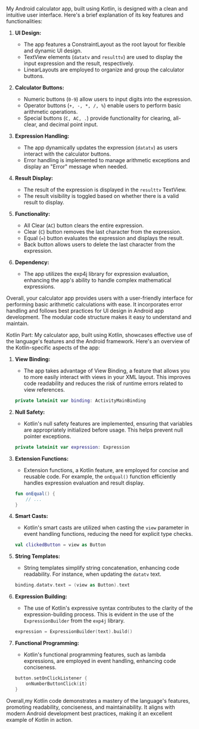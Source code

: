My Android calculator app, built using Kotlin, is designed with a clean and intuitive user interface. Here's a brief explanation of its key features and functionalities:

1. **UI Design:**
   - The app features a ConstraintLayout as the root layout for flexible and dynamic UI design.
   - TextView elements (`datatv` and `resulttv`) are used to display the input expression and the result, respectively.
   - LinearLayouts are employed to organize and group the calculator buttons.

2. **Calculator Buttons:**
   - Numeric buttons (`0-9`) allow users to input digits into the expression.
   - Operator buttons (`+, -, *, /, %`) enable users to perform basic arithmetic operations.
   - Special buttons (`C, AC, .`) provide functionality for clearing, all-clear, and decimal point input.

3. **Expression Handling:**
   - The app dynamically updates the expression (`datatv`) as users interact with the calculator buttons.
   - Error handling is implemented to manage arithmetic exceptions and display an "Error" message when needed.

4. **Result Display:**
   - The result of the expression is displayed in the `resulttv` TextView.
   - The result visibility is toggled based on whether there is a valid result to display.

5. **Functionality:**
   - All Clear (`AC`) button clears the entire expression.
   - Clear (`C`) button removes the last character from the expression.
   - Equal (`=`) button evaluates the expression and displays the result.
   - Back button allows users to delete the last character from the expression.

6. **Dependency:**
   - The app utilizes the exp4j library for expression evaluation, enhancing the app's ability to handle complex mathematical expressions.

Overall, your calculator app provides users with a user-friendly interface for performing basic arithmetic calculations with ease. It incorporates error handling and follows best practices for UI design in Android app development. The modular code structure makes it easy to understand and maintain. 

Kotlin Part:
My calculator app, built using Kotlin, showcases effective use of the language's features and the Android framework. Here's an overview of the Kotlin-specific aspects of the app:

1. **View Binding:**
   - The app takes advantage of View Binding, a feature that allows you to more easily interact with views in your XML layout. This improves code readability and reduces the risk of runtime errors related to view references.

   ```kotlin
   private lateinit var binding: ActivityMainBinding
   ```

2. **Null Safety:**
   - Kotlin's null safety features are implemented, ensuring that variables are appropriately initialized before usage. This helps prevent null pointer exceptions.

   ```kotlin
   private lateinit var expression: Expression
   ```

3. **Extension Functions:**
   - Extension functions, a Kotlin feature, are employed for concise and reusable code. For example, the `onEqual()` function efficiently handles expression evaluation and result display.

   ```kotlin
   fun onEqual() {
       // ...
   }
   ```

4. **Smart Casts:**
   - Kotlin's smart casts are utilized when casting the `view` parameter in event handling functions, reducing the need for explicit type checks.

   ```kotlin
   val clickedButton = view as Button
   ```

5. **String Templates:**
   - String templates simplify string concatenation, enhancing code readability. For instance, when updating the `datatv` text.

   ```kotlin
   binding.datatv.text = (view as Button).text
   ```

6. **Expression Building:**
   - The use of Kotlin's expressive syntax contributes to the clarity of the expression-building process. This is evident in the use of the `ExpressionBuilder` from the `exp4j` library.

   ```kotlin
   expression = ExpressionBuilder(text).build()
   ```

7. **Functional Programming:**
   - Kotlin's functional programming features, such as lambda expressions, are employed in event handling, enhancing code conciseness.

   ```kotlin
   button.setOnClickListener {
       onNumberButtonClick(it)
   }
   ```

Overall,my Kotlin code demonstrates a mastery of the language's features, promoting readability, conciseness, and maintainability. It aligns with modern Android development best practices, making it an excellent example of Kotlin in action. 
